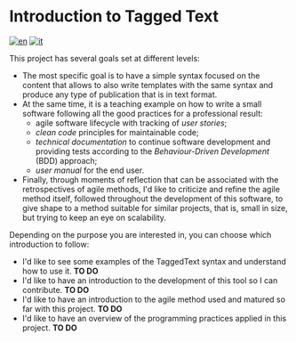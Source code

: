 # Introduction to Tagged Text
[![en](https://img.shields.io/badge/lang-en-blue.svg)](https://github.com/Silvan87/TaggedText/blob/master/README.md)
[![it](https://img.shields.io/badge/lang-it-green.svg)](https://github.com/Silvan87/TaggedText/blob/master/README.it.md)

This project has several goals set at different levels:
- The most specific goal is to have a simple syntax focused on the content that allows to also write templates with the same syntax and produce any type of publication that is in text format.
- At the same time, it is a teaching example on how to write a small software following all the good practices for a professional result:
  - agile software lifecycle with tracking of *user stories*;
  - *clean code* principles for maintainable code;
  - *technical documentation* to continue software development and providing tests according to the *Behaviour-Driven Development* (BDD) approach;
  - *user manual* for the end user.
- Finally, through moments of reflection that can be associated with the retrospectives of agile methods, I'd like to criticize and refine the agile method itself, followed throughout the development of this software, to give shape to a method suitable for similar projects, that is, small in size, but trying to keep an eye on scalability.

Depending on the purpose you are interested in, you can choose which introduction to follow:
- I'd like to see some examples of the TaggedText syntax and understand how to use it. **TO DO**
- I'd like to have an introduction to the development of this tool so I can contribute. **TO DO**
- I'd like to have an introduction to the agile method used and matured so far with this project. **TO DO**
- I'd like to have an overview of the programming practices applied in this project. **TO DO**
